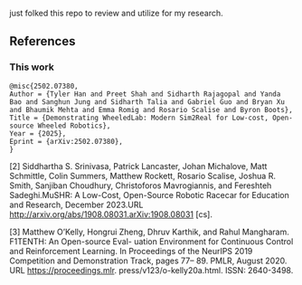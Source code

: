 just folked this repo to review and utilize for my research.

## References

### This work

```
@misc{2502.07380,
Author = {Tyler Han and Preet Shah and Sidharth Rajagopal and Yanda Bao and Sanghun Jung and Sidharth Talia and Gabriel Guo and Bryan Xu and Bhaumik Mehta and Emma Romig and Rosario Scalise and Byron Boots},
Title = {Demonstrating WheeledLab: Modern Sim2Real for Low-cost, Open-source Wheeled Robotics},
Year = {2025},
Eprint = {arXiv:2502.07380},
}
```
[2] Siddhartha S. Srinivasa, Patrick Lancaster, Johan Michalove, Matt Schmittle, Colin Summers, Matthew Rockett, Rosario Scalise, Joshua R. Smith, Sanjiban Choudhury, Christoforos Mavrogiannis, and Fereshteh Sadeghi.MuSHR: A Low-Cost, Open-Source Robotic Racecar for Education and Research, December 2023.URL http://arxiv.org/abs/1908.08031.arXiv:1908.08031 [cs].

[3] Matthew O’Kelly, Hongrui Zheng, Dhruv Karthik, and Rahul Mangharam. F1TENTH: An Open-source Eval- uation Environment for Continuous Control and Reinforcement Learning. In Proceedings of the NeurIPS 2019 Competition and Demonstration Track, pages 77– 89. PMLR, August 2020. URL https://proceedings.mlr. press/v123/o-kelly20a.html. ISSN: 2640-3498.
